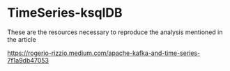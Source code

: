 # TimeSeries-ksqlDB

These are the resources necessary to reproduce the analysis mentioned in the article 

https://rogerio-rizzio.medium.com/apache-kafka-and-time-series-7f1a9db47053
